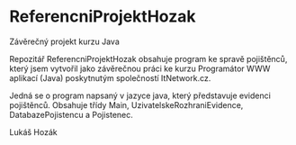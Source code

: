 # ReferencniProjektHozak
Závěrečný projekt kurzu Java

Repozitář ReferencniProjektHozak obsahuje program ke spravě pojištěnců, který jsem vytvořil jako závěrečnou práci ke kurzu Programátor WWW aplikací (Java) poskytnutým společností ItNetwork.cz.

Jedná se o program napsaný v jazyce java, který představuje evidenci pojištěnců. Obsahuje třídy Main, UzivatelskeRozhraniEvidence, DatabazePojistencu a Pojistenec.

Lukáš Hozák

